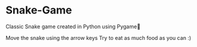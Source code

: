 # Snake-Game
Classic Snake game created in Python using Pygame🐍

Move the snake using the arrow keys 
Try to eat as much food as you can :)
